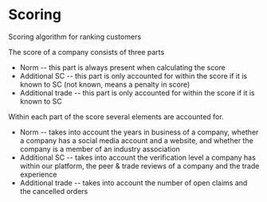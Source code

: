 # Scoring
Scoring algorithm for ranking customers

The score of a company consists of three parts
  * Norm -- this part is always present when calculating the score
  * Additional SC -- this part is only accounted for within the score if it is known to SC (not known, means a penalty in score)
  * Additional trade -- this part is only accounted for within the score if it is known to SC
  
Within each part of the score several elements are accounted for.
  * Norm -- takes into account the years in business of a company, whether a company has a social media account and a website, and whether
  the company is a member of an industry association
  * Additional SC -- takes into account the verification level a company has within our platform, the peer & trade reviews of a company
  and the trade experience
  * Additional trade -- takes into account the number of open claims and the cancelled orders
